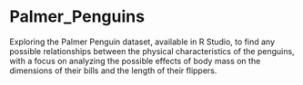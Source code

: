 # Palmer_Penguins
Exploring the Palmer Penguin dataset, available in R Studio, to find any possible relationships between the physical characteristics of the penguins, with a focus on analyzing the possible effects of body mass on the dimensions of their bills and the length of their flippers.
